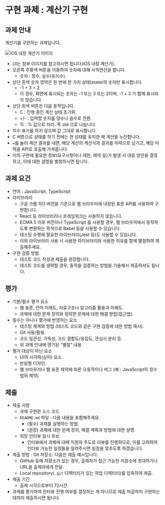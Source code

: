 # 구현 과제 : 계산기 구현

## 과제 안내 

계산기를 구현하는 과제입니다.

![iOS 내장 계산기 이미지](https://user-images.githubusercontent.com/4952/179162840-5bea22c0-46d6-408e-9d21-f3240d096f34.jpeg)

- UI는 첨부 이미지를 참고하시면 됩니다(iOS 내장 계산기).
- 오른쪽 주황색 버튼을 이용하여 숫자에 대해 사칙연산을 합니다.
    - 숫자 : 정수, 실수(유리수).
- 상단 흰색 숫자 영역은 한 번에 한 가지 상태(state)의 숫자만 표시합니다.
    - -1 + 3 = 2
    - 이 경우, 화면에 표시되는 숫자는 -1 또는 3 또는 2이며, -1 + 3 가 함께 표시되지 않습니다.
- 상단 회색 버튼은 다음 동작입니다.
    - C : 진행 중인 계산 상태 초기화.
    - +/- : 입력할 숫자를 양수나 음수로 전환.
    - % : % 값으로 처리. 즉 `100` 으로 나눕니다.
- 지수 표기를 하지 않으며 값 그대로 표시합니다.
- C 버튼으로 상태를 하기 전에는 현 상태를 유지한 채 계산을 누진합니다.
- `=`를 눌러 계산 결과를 내면, 해당 계산의 계산식과 결과를 이력으로 남기고, 해당 이력을 API로 호출해 가져옵니다.
- 이외 구현에 필요한 정보(요구사항이나 제한, 제약 등)가 발생 시 대응 방안을 결정하고, 이에 대한 설명을 별첨하시면 됩니다.


## 과제 요건

- 언어 : JavaScript, TypeScript
- 라이브러리
    - 구글 크롬 103 버전을 기준으로 웹 브라우저에 내장된 표준 API를 사용하여 구현합니다.
    - React 등 라이브러리나 프레임워크는 사용하지 않습니다.
    - ECMA 5 이후 버전이나 TypeScript 를 사용할 경우, 웹 브라우저에서 동작하도록 변환하는 목적으로 Babel 등을 사용할 수 있습니다.
    - 테스팅 수행에 필요한 라이브러리(Jest 등)도 사용할 수 있습니다.
    - 이외 라이브러리 사용 시 사용한 라이브러리와 사용한 이유를 함께 별첨하여 제출해주세요.
- 구현 검증 방법
    - 테스트 코드 작성과 제출을 권장합니다.
    - 테스트 코드를 생략할 경우, 동작을 검증하는 방법을 기술해서 제출하셔도 됩니다.


## 평가

- 기본/필수 평가 요소
    - 웹 표준, 언어 이해도, 자료구조나 알고리즘 활용과 이해도.
    - 과제에 대한 문제 정의와 정의한 문제에 대한 해결 방법(접근법).
- 필수는 아니나 평가에 반영하는 요소
    - 테스팅 체계와 방법 (테스트 코드와 같은 구현 검증에 대한 방법 제시).
    - Git 사용/활용.
    - 코드 일관성, 가독성, 코드 결합도/응집도, 관심사 분리 등.
    - 위 과제 안내에 명기된 “별첨” 내용.
- 평가 대상이 아닌 요소
    - UI의 시각화(심미) 요소.
    - 반응형 디자인.
    - 웹 브라우저나 웹 표준 제약에 따른 오동작이나 버그 (예 : JavaScript의 정수 범위 제약)


## 제출

- 제출 사항
    - 과제 구현한 소스 코드.
    - `README.md` 파일 : 다음 내용을 포함해주세요.
        - (필수) 과제를 실행하는 방법.
        - (권장) 과제에 대한 문제 정의, 해결 계획과 방법에 대한 설명.
    - 희망 인터뷰 일시 후보
        - 인터뷰에서 과제에 대해 지원자 주도로 리뷰를 진행하므로, 이를 고려하여 인터뷰 가능한 일정들을 알려주시면 일정을 맞추도록 하겠습니다.
- 제출 방법 : Git 저장소. 다음은 제출 예시입니다.
    - GitHub 등에 저장소가 있는 경우, 출제자가 접근 가능한 저장소에 초대하거나 URL을 출제자에게 전달.
    - Local repository(`.git` 디렉터리가 있는 작업 디렉터리)를 압축하여 제출.
- 제출 기간
    - 출제 시각으로부터 72시간.
- 과제를 평가하여 인터뷰 진행 여부를 결정하는 게 아니므로 제출 마감까지 구현하는 데까지 제출하시면 됩니다.
